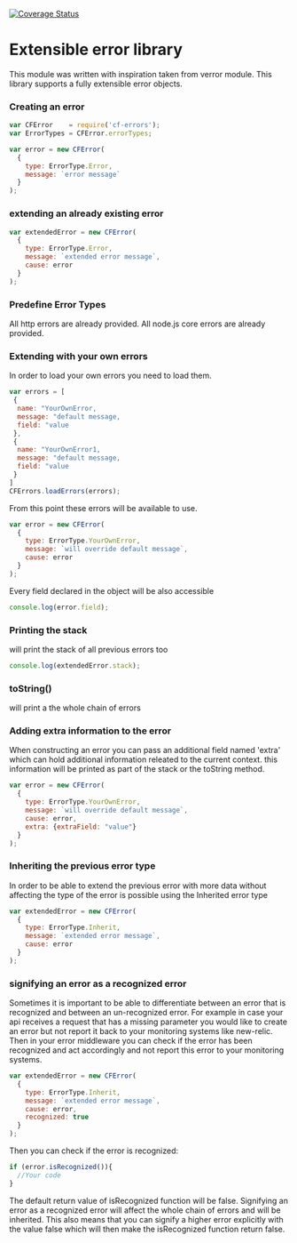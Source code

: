 [![Coverage Status](https://coveralls.io/repos/github/codefresh-io/cf-errors/badge.svg?branch=develop)](https://coveralls.io/github/codefresh-io/cf-errors?branch=develop)

# Extensible error library
This module was written with inspiration taken from verror module.
This library supports a fully extensible error objects.

### Creating an error
```javascript
var CFError    = require('cf-errors');
var ErrorTypes = CFError.errorTypes;

var error = new CFError(
  {
    type: ErrorType.Error,
    message: `error message`
  }
);
```

### extending an already existing error
```javascript
var extendedError = new CFError(
  {
    type: ErrorType.Error,
    message: `extended error message`,
    cause: error
  }
);
```

### Predefine Error Types
All http errors are already provided.
All node.js core errors are already provided.

### Extending with your own errors
In order to load your own errors you need to load them.
```javascript
var errors = [
 {
  name: "YourOwnError,
  message: "default message,
  field: "value
 },
 {
  name: "YourOwnError1,
  message: "default message,
  field: "value
 }
]
CFErrors.loadErrors(errors);
```
From this point these errors will be available to use.
```javascript
var error = new CFError(
  {
    type: ErrorType.YourOwnError,
    message: `will override default message`,
    cause: error
  }
);
```
Every field declared in the object will be also accessible
```javascript
console.log(error.field);
```

### Printing the stack
will print the stack of all previous errors too
```javascript
console.log(extendedError.stack);
```
### toString()
will print a the whole chain of errors

### Adding extra information to the error
When constructing an error you can pass an additional field named 'extra' which can hold additional information releated to the current context. this information will be printed as part of the stack or the toString method.
```javascript
var error = new CFError(
  {
    type: ErrorType.YourOwnError,
    message: `will override default message`,
    cause: error,
    extra: {extraField: "value"}
  }
);
```

### Inheriting the previous error type
In order to be able to extend the previous error with more data without affecting the type of the error is possible using the Inherited error type
```javascript
var extendedError = new CFError(
  {
    type: ErrorType.Inherit,
    message: `extended error message`,
    cause: error
  }
);
```

### signifying an error as a recognized error
Sometimes it is important to be able to differentiate between an error that is recognized and between an un-recognized error.
For example in case your api receives a request that has a missing parameter you would like to create an error but not report it back to your monitoring systems like new-relic.
Then in your error middleware you can check if the error has been recognized and act accordingly and not report this error to your monitoring systems.
```javascript
var extendedError = new CFError(
  {
    type: ErrorType.Inherit,
    message: `extended error message`,
    cause: error,
    recognized: true
  }
);
```
Then you can check if the error is recognized:
```javascript
if (error.isRecognized()){
  //Your code
}
```
The default return value of isRecognized function will be false.
Signifying an error as a recognized error will affect the whole chain of errors and will be inherited.
This also means that you can signify a higher error explicitly with the value false which will then make the isRecognized function return false.

